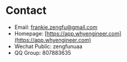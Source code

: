 # Contact

* Email: frankie.zengfu@gmail.com
* Homepage: [https://app.whyengineer.com](https://app.whyengineer.com)
* Wechat Public: zengfunuaa
* QQ Group: 807883635